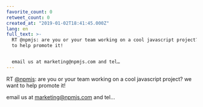 ```yaml
---
favorite_count: 0
retweet_count: 0
created_at: "2019-01-02T18:41:45.000Z"
lang: en
full_text: >-
  RT @npmjs: are you or your team working on a cool javascript project? we want
  to help promote it! 


  email us at marketing@npmjs.com and tel…
---
```


RT [@npmjs](https://twitter.com/npmjs): are you or your team working on a cool
javascript project? we want to help promote it!

email us at marketing@npmjs.com and tel…
